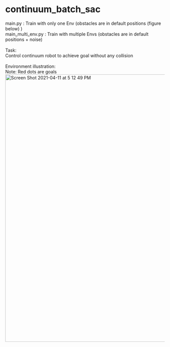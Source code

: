 # continuum_batch_sac
main.py : Train with only one Env (obstacles are in default positions (figure below) ) <br />
main_multi_env.py : Train with multiple Envs (obstacles are in default positions + noise) <br />
<br />
Task: <br />
Control continuum robot to achieve goal without any collision <br />
<br />
Environment illustration: <br />
Note: Red dots are goals<br />
<img width="846" alt="Screen Shot 2021-04-11 at 5 12 49 PM" src="https://user-images.githubusercontent.com/64893909/114298468-2abcb600-9ae9-11eb-9b90-bdb9f6d91474.png">


